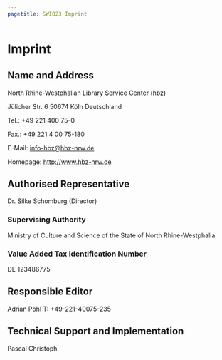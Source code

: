 ```yaml
---
pagetitle: SWIB23 Imprint
---
```


# Imprint

## Name and Address

North Rhine-Westphalian Library Service Center (hbz)

Jülicher Str. 6
50674 Köln
Deutschland

Tel.: +49 221 400 75-0

Fax.: +49 221 4 00 75-180

E-Mail: info-hbz@hbz-nrw.de

Homepage: http://www.hbz-nrw.de

## Authorised Representative

Dr. Silke Schomburg (Director)

### Supervising Authority

Ministry of Culture and Science of the State of North Rhine-Westphalia

### Value Added Tax Identification Number

DE 123486775

## Responsible Editor

Adrian Pohl
T: +49-221-40075-235

## Technical Support and Implementation

Pascal Christoph
